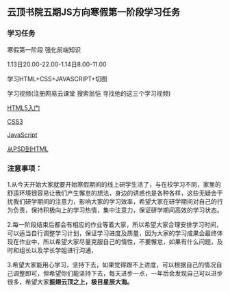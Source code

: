 ## 云顶书院五期JS方向寒假第一阶段学习任务

### 学习任务

寒假第一阶段  强化前端知识

1.13日20.00-22.00-1.14日8.00-11.00

学习HTML+CSS+JAVASCRIPT+切图

学习视频(注册网易云课堂 搜索翁恺 寻找他的这三个学习视频)

[HTML5入门](https://study.163.com/course/courseMain.htm?courseId=171001&_trace_c_p_k2_=798f5d306f2e4c3da035ff02ffffdd9e)

[CSS3](https://study.163.com/course/courseMain.htm?courseId=190001&_trace_c_p_k2_=0e5a025639244e689d7e874d6b4751a3)

[JavaScript](https://study.163.com/course/courseMain.htm?courseId=195001&_trace_c_p_k2_=a0b17416164e45ab8080ae23d01d9008)

[从PSD到HTML](https://www.imooc.com/learn/668)

### 注意事项：

1.从今天开始大家就要开始寒假期间的线上研学生活了，与在校学习不同，家里的舒适环境很容易让我们产生懈怠的想法，身边的诱惑也是各种各样，这些无疑会干扰我们研学期间的注意力，影响大家的学习效率，希望大家在研学期间对自己的行为负责，保持积极向上的学习热情，集中注意力，保证研学期间高效的学习状态。

2.每一阶段结束后都会有相应的作业等着大家，所以希望大家合理安排学习时间，可以适当自行调整学习计划，保证学习进度及质量，因为大家的学习成果会最终体现在作业中，所以希望大家尽量克服自己的惰性，不要懈怠，如果有什么问题，及时和组长以及学长学姐进行沟通，

3.希望大家能用心学习，坚持下去，如果觉得跟不上进度，可以根据自己的情况自己调整即可，但希望你们能坚持下去，每天进步一点，一年后会发现自己可以进步很多，希望大家**振翅云顶之上，极目星辰大海。**